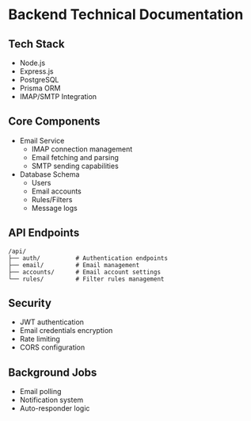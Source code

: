 # Backend Technical Documentation

## Tech Stack
- Node.js
- Express.js
- PostgreSQL
- Prisma ORM
- IMAP/SMTP Integration

## Core Components
- Email Service
  - IMAP connection management
  - Email fetching and parsing
  - SMTP sending capabilities
- Database Schema
  - Users
  - Email accounts
  - Rules/Filters
  - Message logs

## API Endpoints
```
/api/
├── auth/          # Authentication endpoints
├── email/         # Email management
├── accounts/      # Email account settings
└── rules/         # Filter rules management
```

## Security
- JWT authentication
- Email credentials encryption
- Rate limiting
- CORS configuration

## Background Jobs
- Email polling
- Notification system
- Auto-responder logic
